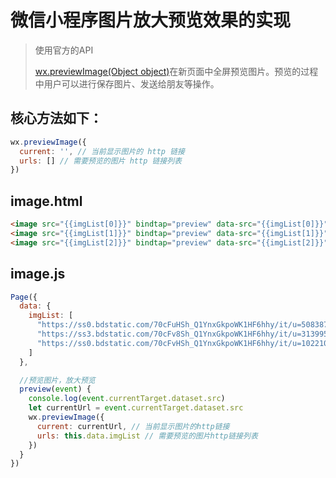 # 微信小程序图片放大预览效果的实现

> 使用官方的API
>
> [wx.previewImage(Object object)](https://developers.weixin.qq.com/miniprogram/dev/api/media/image/wx.previewImage.html)在新页面中全屏预览图片。预览的过程中用户可以进行保存图片、发送给朋友等操作。

## 核心方法如下：

```js
wx.previewImage({
  current: '', // 当前显示图片的 http 链接
  urls: [] // 需要预览的图片 http 链接列表
})
```

## image.html

```html
<image src="{{imgList[0]}}" bindtap="preview" data-src="{{imgList[0]}}"></image>
<image src="{{imgList[1]}}" bindtap="preview" data-src="{{imgList[1]}}"></image>
<image src="{{imgList[2]}}" bindtap="preview" data-src="{{imgList[2]}}"></image>
```

## image.js

```js
Page({
  data: {
    imgList: [
      "https://ss0.bdstatic.com/70cFuHSh_Q1YnxGkpoWK1HF6hhy/it/u=508387608,2848974022&fm=26&gp=0.jpg",
      "https://ss3.bdstatic.com/70cFv8Sh_Q1YnxGkpoWK1HF6hhy/it/u=3139953554,3011511497&fm=26&gp=0.jpg",
      "https://ss0.bdstatic.com/70cFvHSh_Q1YnxGkpoWK1HF6hhy/it/u=1022109268,3759531978&fm=26&gp=0.jpg"
    ]
  },

  //预览图片，放大预览
  preview(event) {
    console.log(event.currentTarget.dataset.src)
    let currentUrl = event.currentTarget.dataset.src
    wx.previewImage({
      current: currentUrl, // 当前显示图片的http链接
      urls: this.data.imgList // 需要预览的图片http链接列表
    })
  }
})
```

